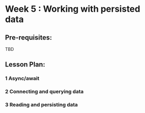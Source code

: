 # Week 5 : Working with persisted data

## Pre-requisites:
TBD

## Lesson Plan:
### 1 Async/await
### 2 Connecting and querying data
### 3 Reading and persisting data